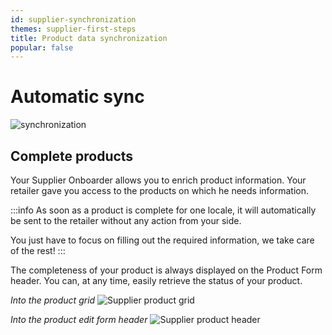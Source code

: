 ```yaml
---
id: supplier-synchronization
themes: supplier-first-steps
title: Product data synchronization
popular: false
---
```


# Automatic sync

![synchronization](../img/synchronization.svg)

## Complete products
Your Supplier Onboarder allows you to enrich product information. Your retailer gave you access to the products on which he needs information.

:::info
As soon as a product is complete for one locale, it will automatically be sent to the retailer without any action from your side.

You just have to focus on filling out the required information, we take care of the rest!
:::


The completeness of your product is always displayed on the Product Form header. You can, at any time, easily retrieve the status of your product.


*Into the product grid*
![Supplier product grid](../img/SUPPLIER_product_grid.png)

*Into the product edit form header*
![Supplier product header](../img/SUPPLIER_product_header.png)
